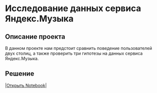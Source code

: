 # Исследование данных сервиса Яндекс.Музыка
## Описание проекта

В данном проекте нам предстоит сравнить поведение пользователей двух столиц, а также проверить три гипотезы на данных сервиса Яндекс.Музыка.

## Решение
|[Открыть Notebook](https://github.com/S1udent/yandex-practicum/blob/main/1-Исследование%20данных%20сервиса%20Яндекс.Музыка/Музыка%20больших%20городов.ipynb)|
